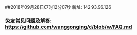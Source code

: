 ##2018年09月28日07时12分07秒 新址: 142.93.96.126
### 兔友常见问题及解答: https://github.com/wanggonging/d/blob/w/FAQ.md
